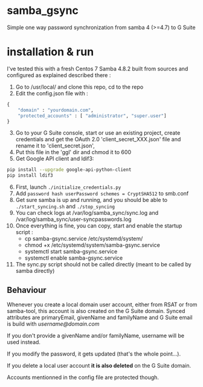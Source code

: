 # samba_gsync
Simple one way password synchronization from samba 4 (>=4.7) to G Suite

# installation & run
I've tested this with a fresh Centos 7 Samba 4.8.2 built from sources and configured
as explained described there :

1. Go to /usr/local/ and clone this repo, cd to the repo
2. Edit the config.json file with :
```python
{
    "domain" : "yourdomain.com",
    "protected_accounts" : [ "administrator", "super.user"]
}
```
3. Go to your G Suite console, start or use an existing project, create credentials and get the OAuth 2.0 
'client_secret_XXX.json' file and rename it to 'client_secret.json',
4. Put this file in the 'ggl' dir and chmod it to 600
5. Get Google API client and ldif3:
```bash
pip install --upgrade google-api-python-client
pip install ldif3
```
6. First, launch `./initialize_credentials.py`
7. Add `password hash userPassword schemes = CryptSHA512` to smb.conf
8. Get sure samba is up and running, and you should be able to `./start_syncing.sh` and `./stop_syncing`
9. You can check logs at  /var/log/samba_sync/sync.log and /var/log/samba_sync/user-syncpasswords.log
10. Once everything is fine, you can copy, start and enable the startup script :
    - cp samba-gsync.service /etc/systemd/system/
    - chmod +x /etc/systemd/system/samba-gsync.service
    - systemctl start samba-gsync.service
    - systemctl enable samba-gsync.service
11. The sync.py script should not be called directly (meant to be called by samba directly)

## Behaviour
Whenever you create a local domain user account, either from RSAT or from samba-tool, 
this account is also created on the G Suite domain. Synced attributes are primaryEmail, 
givenName and familyName and G Suite email is build with _username@domain.com_


If you don't provide a givenName and/or familyName, username will be used instead.

If you modify the password, it gets updated (that's the whole point...).

If you delete a local user account **it is also deleted** on the G Suite domain.

Accounts mentionned in the config file are protected though.

